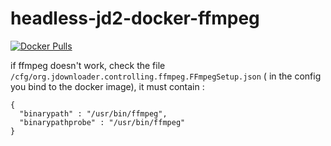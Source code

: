 # headless-jd2-docker-ffmpeg


[![Docker Pulls](https://img.shields.io/docker/pulls/thib3113/headless-jd2-docker-ffmpeg.svg)](https://hub.docker.com/r/thib3113/headless-jd2-docker-ffmpeg)

if ffmpeg doesn't work, check the file `/cfg/org.jdownloader.controlling.ffmpeg.FFmpegSetup.json` ( in the config you bind to the docker image),
it must contain :
```
{
  "binarypath" : "/usr/bin/ffmpeg",
  "binarypathprobe" : "/usr/bin/ffmpeg"
}
```
  
